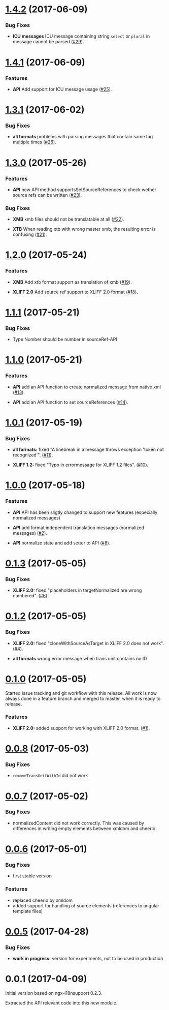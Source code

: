 <a name="1.4.2"></a>
# [1.4.2](https://github.com/martinroob/ngx-i18nsupport-lib/compare/v1.4.2...v1.4.1) (2017-06-09)

### Bug Fixes

* **ICU messages** ICU message containing string `select` or `plural` in message cannot be parsed ([#29](https://github.com/martinroob/ngx-i18nsupport-lib/issues/29)).

<a name="1.4.1"></a>
# [1.4.1](https://github.com/martinroob/ngx-i18nsupport-lib/compare/v1.4.1...v1.3.1) (2017-06-09)

### Features

* **API** Add support for ICU message usage ([#25](https://github.com/martinroob/ngx-i18nsupport-lib/issues/25)).

<a name="1.3.1"></a>
# [1.3.1](https://github.com/martinroob/ngx-i18nsupport-lib/compare/v1.3.1...v1.3.0) (2017-06-02)

### Bug Fixes

* **all formats** problems with parsing messages that contain same tag multiple times ([#26](https://github.com/martinroob/ngx-i18nsupport-lib/issues/26)).

<a name="1.3.0"></a>
# [1.3.0](https://github.com/martinroob/ngx-i18nsupport-lib/compare/v1.3.0...v1.2) (2017-05-26)

### Features

* **API** new API method supportsSetSourceReferences to check wether source refs can be written ([#23](https://github.com/martinroob/ngx-i18nsupport-lib/issues/23)).

### Bug Fixes

* **XMB** xmb files should not be translatable at all ([#22](https://github.com/martinroob/ngx-i18nsupport-lib/issues/22)).

* **XTB** When reading xtb with wrong master xmb, the resulting error is confusing ([#21](https://github.com/martinroob/ngx-i18nsupport-lib/issues/21)).

<a name="1.2.0"></a>
# [1.2.0](https://github.com/martinroob/ngx-i18nsupport-lib/compare/v1.2.0...v1.1.1) (2017-05-24)

### Features

* **XMB** Add xtb format support as translation of xmb ([#19](https://github.com/martinroob/ngx-i18nsupport-lib/issues/19)).

* **XLIFF 2.0** Add source ref support to XLIFF 2.0 format ([#18](https://github.com/martinroob/ngx-i18nsupport-lib/issues/18)).

<a name="1.1.1"></a>
# [1.1.1](https://github.com/martinroob/ngx-i18nsupport-lib/compare/v1.1.1...v1.1.0) (2017-05-21)

### Bug Fixes

* Type Number should be number in sourceRef-API

<a name="1.1.0"></a>
# [1.1.0](https://github.com/martinroob/ngx-i18nsupport-lib/compare/v1.1.0...v1.0.1) (2017-05-21)

### Features

* **API** add an API function to create normalized message from native xml ([#13](https://github.com/martinroob/ngx-i18nsupport-lib/issues/13)).

* **API** add an API function to set sourceReferences ([#14](https://github.com/martinroob/ngx-i18nsupport-lib/issues/14)).

<a name="1.0.1"></a>
# [1.0.1](https://github.com/martinroob/ngx-i18nsupport-lib/compare/v1.0.1...v1.0.0) (2017-05-19)

### Bug Fixes

* **all formats:** fixed "A linebreak in a message throws exception 'token not recognized'". ([#11](https://github.com/martinroob/ngx-i18nsupport-lib/issues/11)).

* **XLIFF 1.2:** fixed "Typo in errormessage for XLIFF 1.2 files". ([#10](https://github.com/martinroob/ngx-i18nsupport-lib/issues/10)).

<a name="1.0.0"></a>
# [1.0.0](https://github.com/martinroob/ngx-i18nsupport-lib/compare/v1.0.0...v0.1.3) (2017-05-18)

### Features

* **API** API has been sligtly changed to support new features (especially normalized messages)

* **API** add format independent translation messages (normalized messages) ([#2](https://github.com/martinroob/ngx-i18nsupport-lib/issues/2)).

* **API** normalize state and add setter to API ([#8](https://github.com/martinroob/ngx-i18nsupport-lib/issues/8)).

<a name="0.1.3"></a>
# [0.1.3](https://github.com/martinroob/ngx-i18nsupport-lib/compare/v0.1.3...v0.1.2) (2017-05-05)

### Bug Fixes

* **XLIFF 2.0:** fixed "placeholders in targetNormalized are wrong numbered". ([#6](https://github.com/martinroob/ngx-i18nsupport-lib/issues/6)).

<a name="0.1.2"></a>
# [0.1.2](https://github.com/martinroob/ngx-i18nsupport-lib/compare/v0.1.2...v0.1.0) (2017-05-05)

### Bug Fixes

* **XLIFF 2.0:** fixed "cloneWithSourceAsTarget in XLIFF 2.0 does not work". ([#4](https://github.com/martinroob/ngx-i18nsupport-lib/issues/4)).

* **all formats** wrong error message when trans unit contains no ID

<a name="0.1.0"></a>
# [0.1.0](https://github.com/martinroob/ngx-i18nsupport-lib/compare/v0.1.0...v0.0.8) (2017-05-05)

Started issue tracking and git workflow with this release. All work is now always done in a feature branch and merged to master, when it is ready to release.

### Features

* **XLIFF 2.0:** added support for working with XLIFF 2.0 format. ([#1](https://github.com/martinroob/ngx-i18nsupport-lib/issues/1)).

<a name="0.0.8"></a>
# [0.0.8](https://github.com/martinroob/ngx-i18nsupport-lib/compare/v0.0.8...v0.0.7) (2017-05-03)

### Bug Fixes

* `removeTransUnitWithId` did not work

<a name="0.0.7"></a>
# [0.0.7](https://github.com/martinroob/ngx-i18nsupport-lib/compare/v0.0.7...v0.0.6) (2017-05-02)

### Bug Fixes

* normalizedContent did not work correctly. This was caused by differences in writing empty elements between xmldom and cheerio.

<a name="0.0.6"></a>
# [0.0.6](https://github.com/martinroob/ngx-i18nsupport-lib/compare/v0.0.6...v0.0.5) (2017-05-01)

### Bug Fixes

* first stable version

### Features

* replaced cheerio by xmldom
* added support for handling of source elements (references to angular template files)

<a name="0.0.5"></a>
# [0.0.5](https://github.com/martinroob/ngx-i18nsupport-lib/compare/v0.0.5...v0.0.1) (2017-04-28)

### Bug Fixes

* **work in progress:** version for experiments, not to be used in production

# 0.0.1 (2017-04-09)

Initial version based on ngx-i18nsupport 0.2.3.

Extracted the API relevant code into this new module.